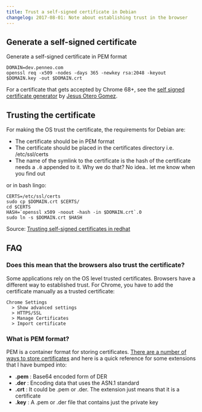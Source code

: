 ```yaml
---
title: Trust a self-signed certificate in Debian
changelog: 2017-08-01: Note about establishing trust in the browser
---
```


## Generate a self-signed certificate

Generate a self-signed certificate in PEM format

```
DOMAIN=dev.penneo.com
openssl req -x509 -nodes -days 365 -newkey rsa:2048 -keyout $DOMAIN.key -out $DOMAIN.crt
```

For a certificate that gets accepted by Chrome 68+, see the [self signed certificate generator][generator] by [Jesus Otero Gomez][jesus].


## Trusting the certificate

For making the OS trust the certificate, the requirements for Debian are:

- The certificate should be in PEM format
- The certificate should be placed in the certificates directory i.e. /etc/ssl/certs
- The name of the symlink to the certificate is the hash of the certificate needs a `.0` appended to it. Why we do that? No idea.. let me know when you find out

or in bash lingo:

```
CERTS=/etc/ssl/certs
sudo cp $DOMAIN.crt $CERTS/
cd $CERTS
HASH=`openssl x509 -noout -hash -in $DOMAIN.crt`.0
sudo ln -s $DOMAIN.crt $HASH
```

Source: [Trusting self-signed certificates in redhat][redhat]

<!-- How is chrome and firefox affected? -->

<!-- ## Add the key and certificate to the nginx confiruation -->

## FAQ

### Does this mean that the browsers also trust the certificate?

Some applications rely on the OS level trusted certificates. Browsers have a
different way to established trust. For Chrome, you have to add the certificate
manually as a trusted certificate:

```
Chrome Settings
  > Show advanced settings
  > HTTPS/SSL
  > Manage Certificates
  > Import certificate
```

### What is PEM format?

PEM is a container format for storing
certificates. [There are a number of ways to store certificates][diff-formats]
and here is a quick reference for some extensions that I have bumped into:

- **.pem** : Base64 encoded form of DER
- **.der** : Encoding data that uses the ASN.1 standard
- **.crt** : It could be .pem or .der. The extension just means that it is a certificate
- **.key** : A .pem or .der file that contains just the private key


[diff-formats]: http://serverfault.com/a/9717/286083
[redhat]: http://serverfault.com/a/730234/286083
[generator]: https://github.com/jesusoterogomez/self-signed-ssl-generator
[jesus]: https://www.jesusoterogomez.com/
